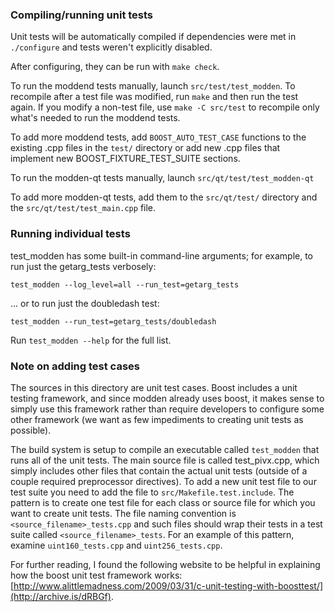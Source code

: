 ### Compiling/running unit tests

Unit tests will be automatically compiled if dependencies were met in `./configure`
and tests weren't explicitly disabled.

After configuring, they can be run with `make check`.

To run the moddend tests manually, launch `src/test/test_modden`. To recompile
after a test file was modified, run `make` and then run the test again. If you
modify a non-test file, use `make -C src/test` to recompile only what's needed
to run the moddend tests.

To add more moddend tests, add `BOOST_AUTO_TEST_CASE` functions to the existing
.cpp files in the `test/` directory or add new .cpp files that
implement new BOOST_FIXTURE_TEST_SUITE sections.

To run the modden-qt tests manually, launch `src/qt/test/test_modden-qt`

To add more modden-qt tests, add them to the `src/qt/test/` directory and
the `src/qt/test/test_main.cpp` file.

### Running individual tests

test_modden has some built-in command-line arguments; for
example, to run just the getarg_tests verbosely:

    test_modden --log_level=all --run_test=getarg_tests

... or to run just the doubledash test:

    test_modden --run_test=getarg_tests/doubledash

Run `test_modden --help` for the full list.

### Note on adding test cases

The sources in this directory are unit test cases.  Boost includes a
unit testing framework, and since modden already uses boost, it makes
sense to simply use this framework rather than require developers to
configure some other framework (we want as few impediments to creating
unit tests as possible).

The build system is setup to compile an executable called `test_modden`
that runs all of the unit tests.  The main source file is called
test_pivx.cpp, which simply includes other files that contain the
actual unit tests (outside of a couple required preprocessor
directives). To add a new unit test file to our test suite you need
to add the file to `src/Makefile.test.include`. The pattern is to
create one test file for each class or source file for which you want
to create unit tests.  The file naming convention is
`<source_filename>_tests.cpp` and such files should wrap their tests
in a test suite called `<source_filename>_tests`.  For an example of
this pattern, examine `uint160_tests.cpp` and `uint256_tests.cpp`.

For further reading, I found the following website to be helpful in
explaining how the boost unit test framework works:
[http://www.alittlemadness.com/2009/03/31/c-unit-testing-with-boosttest/](http://archive.is/dRBGf).
